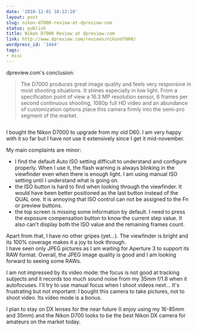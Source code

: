 ```yaml
---
date: '2010-12-01 18:12:10'
layout: post
slug: nikon-d7000-review-at-dpreview-com
status: publish
title: Nikon D7000 Review at dpreview.com
link: http://www.dpreview.com/reviews/nikond7000/
wordpress_id: '1444'
tags:
- misc
---
```


dpreview.com's conclusion:

> The D7000 produces great image quality and feels very responsive in most shooting situations. It shines especially in low light. From a specification point of view a 16.3 MP resolution sensor, 6 frames per second continuous shooting, 1080p full HD video and an abundance of customization options place this camera firmly into the semi-pro segment of the market.

<figure style="max-width:640px;">
<img alt="" src="http://a.img-dpreview.com/reviews/NikonD7000/images/intro.jpg">
</figure>

I bought the Nikon D7000 to upgrade from my old D60. I am very happy with it so far but I have not use it extensively since I get it mid-november. 

My main complaints are minor:

* I find the default Auto ISO setting difficult to understand and configure properly. When I use it, the flash warning is always blinking in the viewfinder even when there is enough light. I am using manual ISO setting until I understand what is going on.
* the ISO button is hard to find when looking through the viewfinder. It would have been better positioned as the last button instead of the QUAL one. It is annoying that ISO control can not be assigned to the Fn or preview buttons.
* the top screen is missing some information by default. I need to press the exposure compensation  button to know the current step value. It also can't display both the ISO value and the remaining frames count.

Apart from that, I have no other gripes (yet...). The viewfinder is bright and its 100% coverage makes it  a joy to look through.  
I have seen only JPEG pictures as I am waiting for Aperture 3 to support its RAW format. Overall, the JPEG image quality is good and I am looking forward to seeing some RAWs.

I am not impressed by its video mode: the focus is not good at tracking subjects and it records too much sound noise from my 35mm f/1.8 when it autofocuses. I'll try to use manual focus when I shoot videos next... It's frustrating but not important: I bought this camera to take pictures, not to shoot video. Its video mode is a bonus.

I plan to stay on DX lenses for the near future (I enjoy using my 16-85mm and 35mm) and the Nikon D700 looks to be the best Nikon DX camera for amateurs on the market today.
